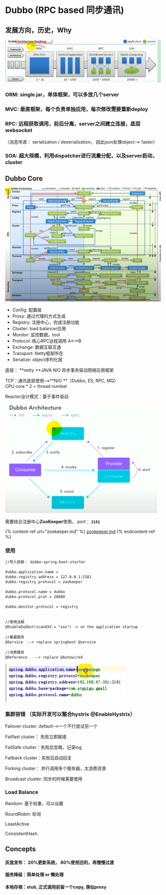 # Dubbo (RPC based 同步通讯)

## 发展方向，历史，Why

![](<../.gitbook/assets/image (4).png>)

### ORM: single jar，单体框架，可以多放几个server

### MVC: 垂直框架，每个负责单独应用，每次修改需要重新deploy

### RPC: 远程获取调用，前后分离，server之间建立连接，底层websocket

（消息传递： serialization / deserialization， 因此json处理object--> faster）

### SOA: 超大规模，利用dispatcher进行流量分配，以及server启动，cluster



## Dubbo Core 

![](<../.gitbook/assets/image (7).png>)

* Config: 配置层 
* Proxy: 通过代理的方式生成 
* Registry: 注册中心，完成注册功能 
* Cluster: load balancer应用 
* Monitor: 监控数据，tool 
* Protocol: 核心RPC远程调用 A<—>B 
* Exchange: 数据互联互通 
* Transport: Netty框架所在 
* Serialize: object序列化层

底层： **netty **JAVA NIO 异步事务驱动网络应用框架

TCP：通讯底层使用—>**NIO **（Dubbo, ES, RPC, MQ）\
CPU core \* 2 = thread number 

Reactor设计模式：基于事件驱动

![Consumer: Web / Provider: service / Container: dubbo](<../.gitbook/assets/image (5).png>)

需要结合注册中心**ZooKeeper**使用， port： **`2181`**

{% content-ref url="zookeeper.md" %}
[zookeeper.md](zookeeper.md)
{% endcontent-ref %}



### 使用

```
//导入依赖： dubbo-spring-boot-starter

dubbo.application.name = 
dubbo.registry.address = 127.0.0.1:2181
dubbo.registry.protocol = zookeeper

dubbo.protocol.name = dubbo
dubbo.protocol.prot = 20880

dubbo.monitor.protocol = registry


//使用注解
@EnableDubbot(scanXXX = "xxx") -> on the application startup

//暴露服务
@Service  --> replace springboot @service

//消费服务
@Reference   --> replace @Autowired
```

![eg of configuration](<../.gitbook/assets/image (39).png>)

### 集群容错 （实际开发可以整合hystrix @EnableHystrix）

Failover cluster: default—>一个不行尝试另一个 

Failfast cluster： 失败立即报错 

FailSafe cluster：失败后忽略，记录log 

Failback cluster：失败后自动回复 

Forking cluster： 并行调用多个服务器，太浪费资源 

Broadcast cluster: 同步的时候需要使用



### Load Balance

Random: 基于权重，可以设置

RoundRobin: 轮询

LeastActive

ConsistentHash

## Concepts

#### 灰度发布： 20%更新系统， 80%使用旧的，再慢慢过渡

#### 服务降级：简单处理 or 懒处理

#### 本地存根：stub, 正式调用前留一个copy, 类似proxy









